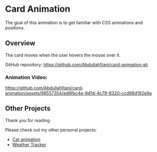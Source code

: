 # Card Animation
The goal of this animation is to get familiar with CSS animations and positions.

## Overview
The card moves when the user hovers the mouse over it.

GitHub repository: https://github.com/Abdullah1tani/card-animation.git

### Animation Video:
https://github.com/Abdullah1tani/card-animation/assets/98557354/ed6fbc4e-9d1d-4c79-8320-ccd98d192e9a


## Other Projects
Thank you for reading

Please check out my other personal projects:
- [Cat animation](https://github.com/Abdullah1tani/cat-animation)
- [Weather Tracker](https://github.com/Abdullah1tani/WeatherProject)
